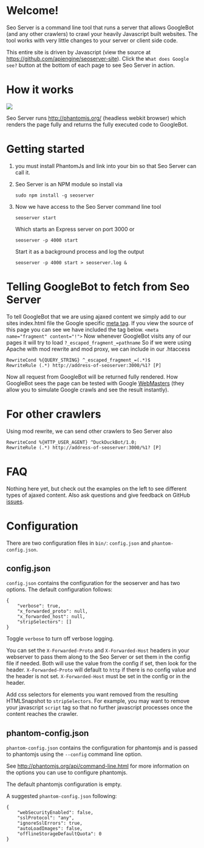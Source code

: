 # Welcome!
Seo Server is a command line tool that runs a server that allows
GoogleBot (and any other crawlers) to crawl your heavily Javascript
built websites. The tool works with very little changes to your
server or client side code.

This entire site is driven by Javascript (view the source at https://github.com/apiengine/seoserver-site).
Click the `What does Google see?` button at the bottom of each page to see Seo Server in action.

# How it works
<img src="http://yuml.me/5b1b60bb" />

Seo Server runs http://phantomjs.org/ (headless webkit browser) which renders the page fully and
returns the fully executed code to GoogleBot.

# Getting started
1. you must install PhantomJs and link into your bin so that Seo Server can call it.
2. Seo Server is an NPM module so install via

   `sudo npm install -g seoserver`

3. Now we have access to the Seo Server command line tool

   `seoserver start`

   Which starts an Express server on port 3000 or

   `seoserver -p 4000 start`

   Start it as a background process and log the output

   `seoserver -p 4000 start > seoserver.log &`

# Telling GoogleBot to fetch from Seo Server
To tell GoogleBot that we are using ajaxed content we simply add to our sites
index.html file the Google specific
<a href="https://developers.google.com/webmasters/ajax-crawling/docs/specification">meta tag</a>.
If you view the source of this page you can see we have included the tag below.
`<meta name="fragment" content="!">`
Now whenever GoogleBot visits any of our pages it will try to load `?_escaped_fragment_=pathname`
So if we were using Apache with mod rewrite and mod proxy, we can include in our .htaccess
```
RewriteCond %{QUERY_STRING} ^_escaped_fragment_=(.*)$
RewriteRule (.*) http://address-of-seoserver:3000/%1? [P]
```
Now all request from GoogleBot will be returned fully rendered.
How GoogleBot sees the page can be tested with Google
<a href="http://www.google.com/webmasters/">WebMasters</a>
(they allow you to simulate Google crawls and see the result instantly).

# For other crawlers
Using mod rewrite, we can send other crawlers to Seo Server also
```
RewriteCond %{HTTP_USER_AGENT} ^DuckDuckBot/1.0;
RewriteRule (.*) http://address-of-seoserver:3000/%1? [P]
```

# FAQ
Nothing here yet, but check out the examples on the left to see different types of ajaxed content.
Also ask questions and give feedback on GitHub <a href="https://github.com/apiengine/seoserver/issues">issues</a>.

# Configuration
There are two configuration files in `bin/`: `config.json` and `phantom-config.json`.

## config.json
`config.json` contains the configuration for the seoserver and has two options. The default configuration follows:
```
{
    "verbose": true,
    "x_forwarded_proto": null,
    "x_forwarded_host": null,
    "stripSelectors": []
}
```

Toggle `verbose` to turn off verbose logging.

You can set the `X-Forwarded-Proto` and `X-Forwarded-Host` headers in your webserver to pass them along to
the Seo Server or set them in the config file if needed. Both will use the value from the config if set,
then look for the header. `X-Forwarded-Proto` will default to `http` if there is no config value and the
header is not set. `X-Forwarded-Host` must be set in the config or in the header.

Add css selectors for elements you want removed from the resulting HTMLSnapshot to `stripSelectors`.
For example, you may want to remove your javascript `script` tag so that no further javascript processes
once the content reaches the crawler.

## phantom-config.json
`phantom-config.json` contains the configuration for phantomjs and is passed to
phantomjs using the `--config` command line option.

See http://phantomjs.org/api/command-line.html for more information on the options you can use to configure phantomjs.

The default phantomjs configuration is empty.

A suggested `phantom-config.json` following:
```
{
    "webSecurityEnabled": false,
    "sslProtocol": "any",
    "ignoreSslErrors": true,
    "autoLoadImages": false,
    "offlineStorageDefaultQuota": 0
}
```
